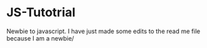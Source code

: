 # JS-Tutotrial
Newbie to javascript.
I have just made some edits to the read me file because I am a newbie/
